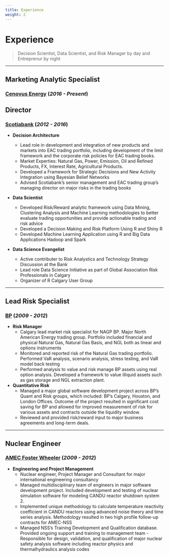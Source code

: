 ```yaml
---
title: Experience
weight: 2
---
```


# Experience
>   Decision Scientist, Data Scientist, and Risk Manager by day and Entreprenur by night  

------

## Marketing Analytic Specialist
### [Cenovus Energy](www.cenovus.com) (*2016 - Present*)


## Director 
### [Scotiabank](www.scotiabank.com) (*2012 - 2016*)

-   **Decision Architecture** 
    - Lead role in development and integration of new products and markets into EAC trading portfolio, including development        of the limit framework and the corporate risk policies for EAC trading books. 
    - Market Experties: Natural Gas, Power, Emission, Oil and Refined Products, FX, Interest Rate, Agricultural Products. 
    - Developed a Framework for Strategic Decisions and New Activity Integration using Bayesian Belief Networks
    - Advised Scotiabank’s senior management and EAC trading group’s managing director on major risks in the trading books

-   **Data Scientist** 
    - Developed Risk/Reward analytic framework using Data Mining, Clustering Analysis and Machine Learning methodologies to         better evaluate trading opportunities and provide actionable trading and risk advice
    -  Developed a Decision Making and Risk Platform Using R and Shiny R
    -  Developed Machine Learning Application using R and Big Data Applications Hadoop and Spark 

-   **Data Science Evangelist** 
    - Active contributer to Risk Analystics and Technology Strategy Discussion at the Bank
    - Lead role Data Science Initiative as part of Global Association Risk Professionals in Calgary
    - Organizer of R Calgary User Group

------

## Lead Risk Specialist
### [BP](www.bp.com)  (*2009 - 2012*)
-   **Risk Manager** 
    - Calgary lead market risk specialist for NAGP BP. Major North American Energy trading group. Portfolio included financial       and physical Natural Gas, Natural Gas Basis, and NGL both as linear and options instruments
    - Monitored and reported risk of the Natural Gas trading portfolio. Performed VaR analysis, scenario analysis, stress           testing, and VaR model back testing
    - Performed analysis to value and risk manage BP assets using real option analysis. Developed a framework to value              illiquid assets such as gas storage and NGL extraction plant. 
-  **Quantitative Risk**
    - Managed a major global software development project across BP’s Quant and Risk groups, which included: BP’s Calgary,          Houston, and London Offices. Outcome of the project resulted in significant cost saving for BP and allowed for improved       measurement of risk for various assets and contracts outside the liquidity window.  
    - Reviewed and provided risk/reward input to major business agreements and long-term deals. 

------

## Nuclear Engineer
### [AMEC Foster Wheeler](www.amecfw.com)  (*2009 - 2012*)
-   **Engineering and Project Management**
    - Nuclear engineer, Project Manager and Consultant for major international engineering consultancy 
    - Managed multidisciplinary team of engineers in major software development project. Included development and testing of        nuclear simulation software for modeling CANDU reactor shutdown system 2. 
    - Implemented unique methodology to calculate temperature reactivity coefficient in CANDU reactors using advanced noise         theory and time series analysis. Methodology resulted in two high profile follow-up contracts for AMEC-NSS
    - Managed NSS’s Training Development and Qualification database. Provided ongoing support and training to management team     - Responsible for design, validation, and qualification of major nuclear safety analysis software including reactor      physics and thermalhydraulics analysis codes  





<!-- links -->
[Scotiabank]: https://www.scotiabank.com/
[BP]: http://www.bp.com/
[AMEC Foster Wheeler]: http://www.amecfw.com/

